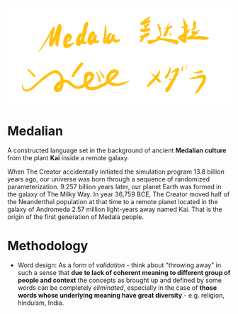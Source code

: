![Medalian Multi-Language](Scripts/Medala%20-%20Multi%20Language.png)

# Medalian

A constructed language set in the background of ancient **Medalian culture** from the plant **Kai** inside a remote galaxy.

When The Creator accidentally initiated the simulation program 13.8 billion years ago, our universe was born through a sequence of randomized parameterization. 9.257 billion years later, our planet Earth was formed in the galaxy of The Milky Way. In year 36,759 BCE, The Creator moved half of the Neanderthal population at that time to a remote planet located in the galaxy of Andromeda 2.57 million light-years away named Kai. That is the origin of the first generation of Medala people.

# Methodology

* Word design: As a form of *validation* - think about "throwing away" in such a sense that **due to lack of coherent meaning to different group of people and context** the concepts as brought up and defined by some words can be completely *eliminated*, especially in the case of **those words whose underlying meaning have great diversity** - e.g. religion, hinduism, India.
